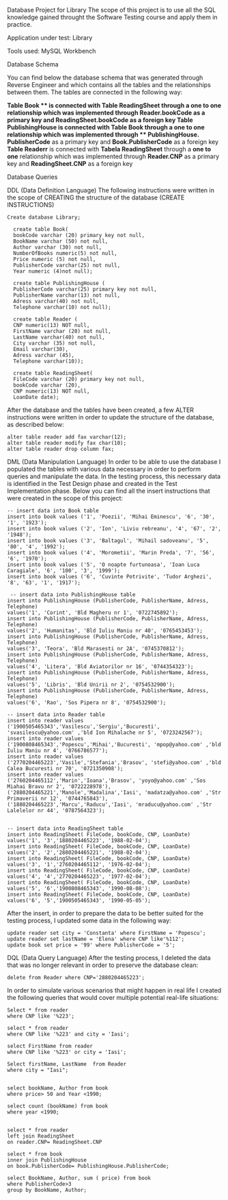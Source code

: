 Database Project for Library
The scope of this project is to use all the SQL knowledge gained throught the Software Testing course and apply them in practice.

Application under test: Library

Tools used: MySQL Workbench



Database Schema

You can find below the database schema that was generated through Reverse Engineer and which contains all the tables and the relationships between them.
The tables are connected in the following way:

**Table Book ** is connected with **Table ReadingSheet** through a **one to one** relationship which was implemented through **Reader.bookCode** as a primary key and **ReadingSheet.bookCode** as a foreign key
**Table PublishingHouse** is connected with **Table Book** through a **one to one** relationship which was implemented through ** PublishingHouse. PublisherCode** as a primary key and **Book.PublisherCode** as a foreign key
**Table Readerr** is connected with **Tabela ReadingSheet** through a **one to one** relationship which was implemented through **Reader.CNP** as a primary key and **ReadingSheet.CNP** as a foreign key

Database Queries

DDL (Data Definition Language)
The following instructions were written in the scope of CREATING the structure of the database (CREATE INSTRUCTIONS)

    Create database Library;
  
      create table Book(
      bookCode varchar (20) primary key not null,
      BookName varchar (50) not null,
      Author varchar (30) not null,
      NumberOfBooks numeric(5) not null,
      Price numeric (5) not null,
      PublisherCode varchar(25) not null,
      Year numeric (4)not null);
  
      create table PublishingHouse (
      PublisherCode varchar(25) primary key not null,
      PublisherName varchar(13) not null,
      Adress varchar(40) not null,
      Telephone varchar(10) not null);

      create table Reader (
      CNP numeric(13) NOT null,
      FirstName varchar (20) not null,
      LastName varchar(40) not null,
      City varchar (35) not null,
      Email varchar(30),
      Adress varchar (45),
      Telephone varchar(10));

      create table ReadingSheet(
      FileCode varchar (20) primary key not null,
      bookCode varchar (20),
      CNP numeric(13) NOT null,
      LoanDate date);


After the database and the tables have been created, a few ALTER instructions were written in order to update the structure of the database, as described below:

    alter table reader add fax varchar(12);
    alter table reader modify fax char(10);
    alter table reader drop column fax;

DML (Data Manipulation Language)
In order to be able to use the database I populated the tables with various data necessary in order to perform queries and manipulate the data. In the testing process, this necessary data is identified in the Test Design phase and created in the Test Implementation phase.
Below you can find all the insert instructions that were created in the scope of this project:

    -- insert data into Book table
    insert into book values ('1', 'Poezii', 'Mihai Eminescu', '6', '30', '1', '1923');
    insert into book values ('2', 'Ion', 'Liviu rebreanu', '4', '67', '2', '1948');
    insert into book values ('3', 'Baltagul', 'Mihail sadoveanu', '5', '80', '4', '1992');
    insert into book values ('4', 'Morometii', 'Marin Preda', '7', '56', '6', '1970');
    insert into book values ('5', 'O noapte furtunoasa', 'Ioan Luca Caragiale', '6', '100', '3', '1999');
    insert into book values ('6', 'Cuvinte Potrivite', 'Tudor Arghezi', '8', '63', '1', '1917');

     -- insert data into PublishingHouse table
    insert into PublishingHouse (PublisherCode, PublisherName, Adress, Telephone)
    values('1', 'Corint', 'Bld Magheru nr 1', '0722745892');
    insert into PublishingHouse (PublisherCode, PublisherName, Adress, Telephone)
    values('2', 'Humanitas', 'Bld Iuliu Maniu nr 40', '0765453453');
    insert into PublishingHouse (PublisherCode, PublisherName, Adress, Telephone)
    values('3', 'Teora', 'Bld Marasesti nr 2A', '0745370812');
    insert into PublishingHouse (PublisherCode, PublisherName, Adress, Telephone)
    values('4', 'Litera', 'Bld Aviatorilor nr 16', '0744354323');
    insert into PublishingHouse (PublisherCode, PublisherName, Adress, Telephone)
    values('5', 'Libris', 'Bld Unirii nr 2', '0754532900');
    insert into PublishingHouse (PublisherCode, PublisherName, Adress, Telephone)
    values('6', 'Rao', 'Sos Pipera nr 8', '0754532900');

    -- insert data into Reader table
    insert into reader values
    ('1900505465343','Vasilescu','Sergiu','Bucuresti', 'svasilescu@yahoo.com' ,'bld Ion Mihalache nr 5', '0723242567');
    insert into reader values
    ('1900808465343','Popescu','Mihai','Bucuresti', 'mpop@yahoo.com' ,'bld Iuliu Maniu nr 4', '0766786577');
    insert into reader values
    ('2770204465223','Vasile','Stefania','Brasov', 'stefi@yahoo.com' ,'bld Calea Bucuresti nr 70', '0721350908');
    insert into reader values
    ('2760204465112','Marin','Ioana','Brasov', 'yoyo@yahoo.com' ,'Sos Miahai Bravu nr 2', '0722228978'),
    ('2880204465221','Manole','Madalina','Iasi', 'madatza@yahoo.com' ,'Str Primaverii nr 12', '0744765843'),
    ('1880204465223','Marcu','Raducu','Iasi', 'mraducu@yahoo.com' ,'Str Lalelelor nr 44', '0787564323');


    -- insert data into ReadingSheet table
    insert into ReadingSheet( FileCode, bookCode, CNP, LoanDate)
    values('1', '3','1880204465223', '1988-02-04');
    insert into ReadingSheet( FileCode, bookCode, CNP, LoanDate)
    values('2', '2','2880204465221', '1988-02-04');
    insert into ReadingSheet( FileCode, bookCode, CNP, LoanDate)
    values('3', '1','2760204465112', '1976-02-04');
    insert into ReadingSheet( FileCode, bookCode, CNP, LoanDate)
    values('4', '4','2770204465223', '1977-02-04');
    insert into ReadingSheet( FileCode, bookCode, CNP, LoanDate)
    values('5', '6','1900808465343', '1990-08-08');
    insert into ReadingSheet( FileCode, bookCode, CNP, LoanDate)
    values('6', '5','1900505465343', '1990-05-05');

After the insert, in order to prepare the data to be better suited for the testing process, I updated some data in the following way:
  
    update reader set city = 'Constanta' where FirstName = 'Popescu';
    update reader set lastName = 'Elena' where CNP like'%112';
    update book set price = '99' where PublisherCode = '5';


DQL (Data Query Language)
After the testing process, I deleted the data that was no longer relevant in order to preserve the database clean:

    delete from Reader where CNP='2880204465223';

In order to simulate various scenarios that might happen in real life I created the following queries that would cover multiple potential real-life situations:


    Select * from reader
    where CNP like '%223';
    
    select * from reader
    where CNP like '%223' and city = 'Iasi';
    
    select FirstName from reader
    where CNP like '%223' or city = 'Iasi';

    Select firstName, LastName  from Reader
    where city = "Iasi";


    select bookName, Author from book
    where price> 50 and Year <1990;

    select count (bookName) from book 
    where year <1990;


    select * from reader
    left join ReadingSheet
    on reader.CNP= ReadingSheet.CNP

    select * from book
    inner join PublishingHouse
    on book.PublisherCode= PublishingHouse.PublisherCode;

    select BookName, Author, sum ( price) from book 
    where PublisherCode>3
    group by BookName, Author;

    


